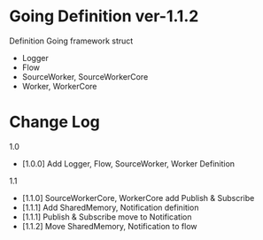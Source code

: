 # Going Definition ver-1.1.2

Definition Going framework struct

- Logger
- Flow
- SourceWorker, SourceWorkerCore
- Worker, WorkerCore

Change Log
=========================
1.0
  - [1.0.0] Add Logger, Flow, SourceWorker, Worker Definition

1.1
  - [1.1.0] SourceWorkerCore, WorkerCore add Publish & Subscribe
  - [1.1.1] Add SharedMemory, Notification definition
  - [1.1.1] Publish & Subscribe move to Notification
  - [1.1.2] Move SharedMemory, Notification to flow
